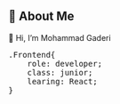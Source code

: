 ## 🔱 About Me
👋 Hi, I’m Mohammad Gaderi
<pre>
.Frontend{
    role: developer;
    class: junior;
    learing: React;
}




